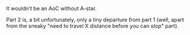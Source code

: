 It wouldn't be an AoC without A-star.

Part 2 is, a bit unfortunately, only a tiny departure from part 1 (well, apart from the sneaky "need to travel X distance before you can *stop*" part).
